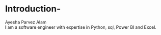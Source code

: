 # Introduction-
Ayesha Parvez Alam<br>
I am a software engineer with expertise in Python, sql, Power BI and Excel.
